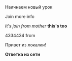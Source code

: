 Наичнаем новый урок 



Join more info

_It's join from mother_
__this's too__


4334434 from 


Привет из локалки!

__Ответка из сети__
